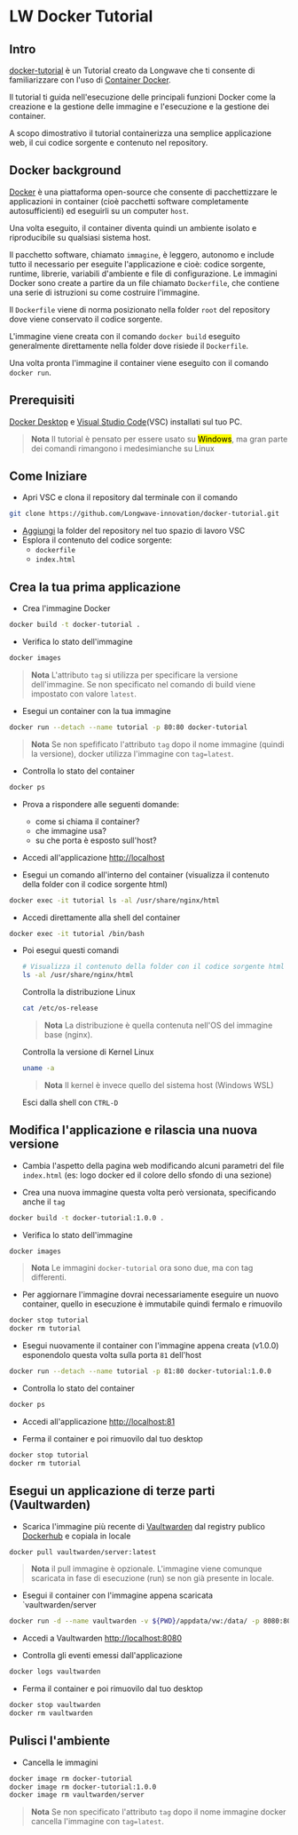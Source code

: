 # LW Docker Tutorial

## Intro

[docker-tutorial](https://github.com/Longwave-innovation/docker-tutorial) è un Tutorial creato da Longwave che ti consente di familiarizzare con l'uso di [Container Docker](https://docs.docker.com/get-started/docker-concepts/the-basics/what-is-a-container/).

Il tutorial ti guida nell'esecuzione delle principali funzioni Docker come la creazione e la gestione delle immagine e l'esecuzione e la gestione dei container.

A scopo dimostrativo il tutorial containerizza una semplice applicazione web, il cui codice sorgente e contenuto nel repository.

## Docker background

[Docker](https://docs.docker.com/get-started/docker-overview/) è una piattaforma open-source che consente di pacchettizzare le applicazioni in container (cioè pacchetti software completamente autosufficienti) ed eseguirli su un computer `host`.

Una volta eseguito, il container diventa quindi un ambiente isolato e riproducibile su qualsiasi sistema host.

Il pacchetto software, chiamato `immagine`, è leggero, autonomo e include tutto il necessario per eseguite l'applicazione e cioè: codice sorgente, runtime, librerie, variabili d'ambiente e file di configurazione. Le immagini Docker sono create a partire da un file chiamato `Dockerfile`, che contiene una serie di istruzioni su come costruire l'immagine.

Il `Dockerfile` viene di norma posizionato nella folder `root` del repository dove viene conservato il codice sorgente.

L'immagine viene creata con il comando `docker build` eseguito generalmente direttamente nella folder dove risiede il `Dockerfile`.

Una volta pronta l'immagine il container viene eseguito con il comando `docker run`.

## Prerequisiti

[Docker Desktop](https://docs.docker.com/desktop/) e [Visual Studio Code](https://code.visualstudio.com/docs)(VSC) installati sul tuo PC.

> **Nota**
> Il tutorial è pensato per essere usato su <mark>Windows</mark>, ma gran parte dei comandi rimangono i medesimianche su Linux


## Come Iniziare

- Apri VSC e clona il repository dal terminale con il comando

```bash
git clone https://github.com/Longwave-innovation/docker-tutorial.git
```

- [Aggiungi](https://youtu.be/u3PMR8voOo0?si=GVIacqOljEiOKI_4) la folder del repository nel tuo spazio di lavoro VSC
- Esplora il contenuto del codice sorgente:
  - `dockerfile`
  - `index.html`

## Crea la tua prima applicazione

- Crea l'immagine Docker

```bash
docker build -t docker-tutorial .
```

- Verifica lo stato dell'immagine

```bash
docker images
```

> **Nota**
> L'attributo `tag` si utilizza per specificare la versione dell'immagine. Se non specificato nel comando di build viene impostato con valore `latest`.

- Esegui un container con la tua immagine

```bash
docker run --detach --name tutorial -p 80:80 docker-tutorial
```

> **Nota**
> Se non spefificato l'attributo `tag` dopo il nome immagine (quindi la versione), docker utilizza l'immagine con `tag=latest`.

- Controlla lo stato del container

```bash
docker ps
```

- Prova a rispondere alle seguenti domande:
  - come si chiama il container?
  - che immagine usa?
  - su che porta è esposto sull'host?
  
- Accedi all'applicazione <http://localhost>

- Esegui un comando all'interno del container (visualizza il contenuto della folder con il codice sorgente html)

```bash
docker exec -it tutorial ls -al /usr/share/nginx/html
```

- Accedi direttamente alla shell del container

```bash
docker exec -it tutorial /bin/bash
```

- Poi esegui questi comandi

  ```bash
  # Visualizza il contenuto della folder con il codice sorgente html direttamente dall'interno del container
  ls -al /usr/share/nginx/html
  ```

  Controlla la distribuzione Linux

  ```bash
  cat /etc/os-release
  ```

  > **Nota**
  > La distribuzione è quella contenuta nell'OS del immagine base (nginx).

  Controlla la versione di Kernel Linux

  ```bash
  uname -a
  ```
  
  > **Nota**
  > Il kernel è invece quello del sistema host (Windows WSL)

  Esci dalla shell con `CTRL-D`

## Modifica l'applicazione e rilascia una nuova versione

- Cambia l'aspetto della pagina web modificando alcuni parametri del file `index.html` (es: logo docker ed il colore dello sfondo di una sezione)

- Crea una nuova immagine questa volta però versionata, specificando anche il `tag`

```bash
docker build -t docker-tutorial:1.0.0 .
```

- Verifica lo stato dell'immagine

```bash
docker images
```

> **Nota**
> Le immagini `docker-tutorial` ora sono due, ma con tag differenti.

- Per aggiornare l'immagine dovrai necessariamente eseguire un nuovo container, quello in esecuzione è immutabile quindi fermalo e rimuovilo

```bash
docker stop tutorial
docker rm tutorial
```

- Esegui nuovamente il container con l'immagine appena creata (v1.0.0) esponendolo questa volta sulla porta `81` dell'host

```bash
docker run --detach --name tutorial -p 81:80 docker-tutorial:1.0.0
```

- Controlla lo stato del container

```bash
docker ps
```

- Accedi all'applicazione <http://localhost:81>

- Ferma il container e poi rimuovilo dal tuo desktop

```bash
docker stop tutorial
docker rm tutorial
```

## Esegui un applicazione di terze parti (Vaultwarden)

- Scarica l'immagine più recente di [Vaultwarden](https://github.com/dani-garcia/vaultwarden) dal registry publico [Dockerhub](https://hub.docker.com/) e copiala in locale

```bash
docker pull vaultwarden/server:latest
```

> **Nota**
> il pull immagine è opzionale. L'immagine viene comunque scaricata in fase di esecuzione (run) se non già presente in locale.

- Esegui il container con l'immagine appena scaricata `vaultwarden/server

```bash
docker run -d --name vaultwarden -v ${PWD}/appdata/vw:/data/ -p 8080:80 vaultwarden/server:latest
```

- Accedi a Vaultwarden <http://localhost:8080>

- Controlla gli eventi emessi dall'applicazione

```bash
docker logs vaultwarden
```

- Ferma il container e poi rimuovilo dal tuo desktop

```bash
docker stop vaultwarden
docker rm vaultwarden
```

## Pulisci l'ambiente

- Cancella le immagini

```bash
docker image rm docker-tutorial
docker image rm docker-tutorial:1.0.0
docker image rm vaultwarden/server
```

> **Nota**
> Se non specificato l'attributo `tag` dopo il nome immagine docker cancella l'immagine con `tag=latest`.
